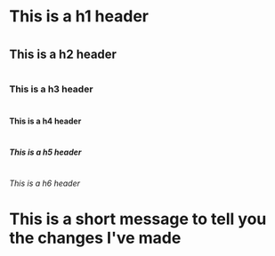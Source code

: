 # <h1> This is a h1 header </h1>
# <h2> This is a h2 header </h2>
# <h3> This is a h3 header </h3>
# <h4> This is a h4 header </h4>
# <h5> This is a h5 header </h5>
# <h6> This is a h6 header </h6>

# This is a short message to tell you the changes I've made
